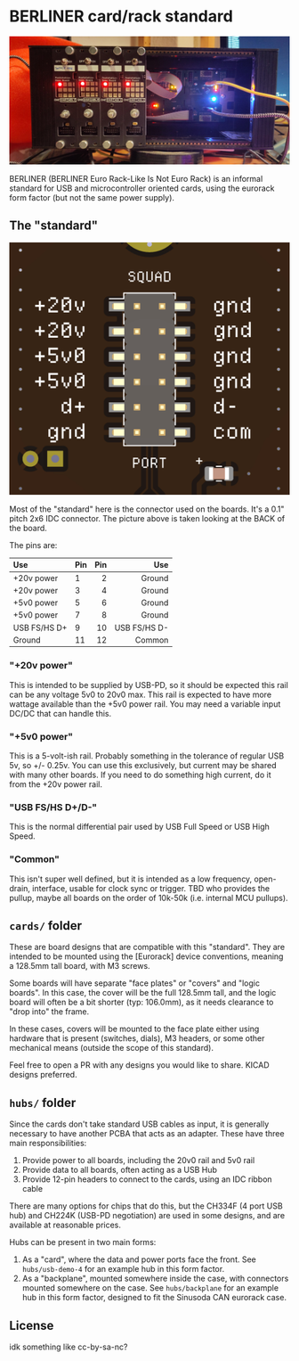 # BERLINER card/rack standard

![A rack in a Sinusoda CAN](./assets/half-can.jpg)

BERLINER (BERLINER Euro Rack-Like Is Not Euro Rack) is an informal standard for USB and microcontroller oriented cards, using the eurorack form factor (but not the same power supply).

## The "standard"

![connector](./assets/connector.jpg)

Most of the "standard" here is the connector used on the boards. It's a 0.1" pitch 2x6 IDC connector. The picture above is taken looking at the BACK of the board.

The pins are:

| Use           | Pin   | Pin | Use             |
| :--           | :--   | --: | --:             |
| +20v power    | 1     |   2 |          Ground |
| +20v power    | 3     |   4 |          Ground |
| +5v0 power    | 5     |   6 |          Ground |
| +5v0 power    | 7     |   8 |          Ground |
| USB FS/HS D+  | 9     |  10 |    USB FS/HS D- |
| Ground        | 11    |  12 |          Common |

### "+20v power"

This is intended to be supplied by USB-PD, so it should be expected this rail can be any voltage 5v0 to 20v0 max. This rail is expected to have more wattage available than the +5v0 power rail. You may need a variable input DC/DC that can handle this.

### "+5v0 power"

This is a 5-volt-ish rail. Probably something in the tolerance of regular USB 5v, so +/- 0.25v. You can use this exclusively, but current may be shared with many other boards. If you need to do something high current, do it from the +20v power rail.

### "USB FS/HS D+/D-"

This is the normal differential pair used by USB Full Speed or USB High Speed.

### "Common"

This isn't super well defined, but it is intended as a low frequency, open-drain, interface, usable for clock sync or trigger. TBD who provides the pullup, maybe all boards on the order of 10k-50k (i.e. internal MCU pullups).

## `cards/` folder

These are board designs that are compatible with this "standard". They are intended to be mounted using the [Eurorack] device conventions, meaning a 128.5mm tall board, with M3 screws.

Some boards will have separate "face plates" or "covers" and "logic boards". In this case, the cover will be the full 128.5mm tall, and the logic board will often be a bit shorter (typ: 106.0mm), as it needs clearance to "drop into" the frame.

In these cases, covers will be mounted to the face plate either using hardware that is present (switches, dials), M3 headers, or some other mechanical means (outside the scope of this standard).

Feel free to open a PR with any designs you would like to share. KICAD designs preferred.

## `hubs/` folder

Since the cards don't take standard USB cables as input, it is generally necessary to have another PCBA that acts as an adapter. These have three main responsibilities:

1. Provide power to all boards, including the 20v0 rail and 5v0 rail
2. Provide data to all boards, often acting as a USB Hub
3. Provide 12-pin headers to connect to the cards, using an IDC ribbon cable

There are many options for chips that do this, but the CH334F (4 port USB hub) and CH224K (USB-PD negotiation) are used in some designs, and are available at reasonable prices.

Hubs can be present in two main forms:

1. As a "card", where the data and power ports face the front. See `hubs/usb-demo-4` for an example hub in this form factor.
2. As a "backplane", mounted somewhere inside the case, with connectors mounted somewhere on the case. See `hubs/backplane` for an example hub in this form factor, designed to fit the Sinusoda CAN eurorack case.

## License

idk something like cc-by-sa-nc?


